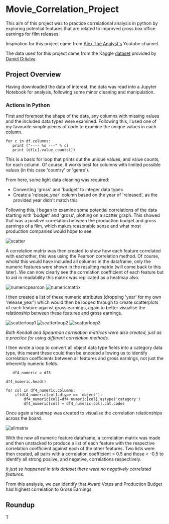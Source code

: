 # Movie_Correlation_Project


This aim of this project was to practice correlational analysis in python by exploring potential features that are related to improved gross box office earnings for film releases.

Inspiration for this project came from [Alex The Analyst's](https://www.youtube.com/channel/UC7cs8q-gJRlGwj4A8OmCmXg) Youtube channel.

The data used for this project came from the Kaggle [dataset](https://www.kaggle.com/danielgrijalvas/movies/version/2) provided by [Daniel Grijalva](https://www.kaggle.com/danielgrijalvas).

## Project Overview

Having downloaded the data of interest, the data was read into a Jupyter Notebook for analysis, following some minor cleaning and manipulation.

### Actions in Python

First and foremost the shape of the data, any columns with missing values and the included data types were examined. Following this, I used one of my favourite simple pieces of code to examine the unique values in each column.

    for c in df.columns:
       print ("---- %s ---" % c)
       print (df[c].value_counts())

This is a basic for loop that prints out the unique values, and value counts, for each column. Of course, it works best for columns with limited possible values (in this case 'country' or 'genre').

From here, some light data cleaning was required:
- Converting 'gross' and 'budget' to integer data types
- Create a 'release_year' column based on the year of 'released', as the provided year didn't match this

Following this, I began to examine some potential correlations of the data starting with 'budget' and 'gross', plotting on a scatter graph. This showed that was a positive correlation between the production budget and gross earnings of a film, which makes reasonable sense and what most production companies would hope to see.

![scatter](https://github.com/Dejean97/Movie_Correlation_Project/blob/main/scatter%20screenshot.png)

A correlation matrix was then created to show how each feature correlated with eachother, this was using the Pearson correlation method. Of course, wholst this would have included all columns in the dataframe, only the numeric features were shown in the resulting matrix (will come back to this later). We can now clearly see the correlation coefficient of each feature but to aid in readability this matrix was replicated as a heatmap also.

![numericpearson](https://github.com/Dejean97/Movie_Correlation_Project/blob/main/numeric%20pearson.png)
![numericmatrix](https://github.com/Dejean97/Movie_Correlation_Project/blob/main/numeric%20matrix.png)

I then created a list of these numeric attributes (dropping 'year' for my own 'release_year') which would then be looped through to create scatterplots of each feature against gross earnings, again to better visualise the relationship between these features and gross earnings.

![scatterloop1](https://github.com/Dejean97/Movie_Correlation_Project/blob/main/loop%20scatter%201.png)
![scatterloop2](https://github.com/Dejean97/Movie_Correlation_Project/blob/main/loop%20scatter%202.png)
![scatterloop3](https://github.com/Dejean97/Movie_Correlation_Project/blob/main/loop%20scatter%203.png)

*Both Kendall and Spearman correlation matrices were also created, just as a practice for using different correlation methods.*

I then wrote a loop to convert all object data type fields into a category data type, this meant these could then be encoded allowing us to identify correlation coefficients between all features and gross earnings, not just the inherently numeric fields.

       df4_numeric = df3
        
    df4_numeric.head()
         
    for col in df4_numeric.columns:
        if(df4_numeric[col].dtype == 'object'):
            df4_numeric[col]=df4_numeric[col].astype('category')
            df4_numeric[col] = df4_numeric[col].cat.codes

Once again a heatmap was created to visualise the correlation relationships across the board.

![allmatrix](https://github.com/Dejean97/Movie_Correlation_Project/blob/main/all%20matrix.png)

With the now all numeric feature dataframe, a correlation matrix was made and then unstacked to produce a list of each feature with the respective correlation coefficient against each of the other features. Two lists were then created, all pairs with a correlation coefficient > 0.5 and those < -0.5 to identify all strong posiive, and negative, correlations respectively.

*It just so happened in this dataset there were no negatively correlated features.*

From this analysis, we can identify that Award Votes and Production Budget had highest correlation to Gross Earnings.

## Roundup

T
